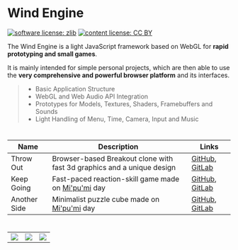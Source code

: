# Wind Engine

[![software license: zlib](material/readme/badge_license_software.svg)](LICENSE.txt)
[![content license: CC BY](material/readme/badge_license_content.svg)](https://creativecommons.org/licenses/by/4.0/)

The Wind Engine is a light JavaScript framework based on WebGL for **rapid prototyping and small games**.

It is mainly intended for simple personal projects, which are then able to use the **very comprehensive and powerful browser platform** and its interfaces.

> - Basic Application Structure
> - WebGL and Web Audio API Integration
> - Prototypes for Models, Textures, Shaders, Framebuffers and Sounds
> - Light Handling of Menu, Time, Camera, Input and Music

#

| Name | Description | Links |
| - | - | - |
| Throw Out | Browser-based Breakout clone with fast 3d graphics and a unique design | [GitHub](https://github.com/MausGames/throw-out), [GitLab](https://gitlab.com/MausGames/throw-out) |
| Keep Going | Fast-paced reaction-skill game made on [Mi'pu'mi][1] day | [GitHub](https://github.com/MausGames/keep-going), [GitLab](https://gitlab.com/MausGames/keep-going) |
| Another Side | Minimalist puzzle cube made on [Mi'pu'mi][1] day | [GitHub](https://github.com/MausGames/another-side), [GitLab](https://gitlab.com/MausGames/another-side) |

#

<table>
    <tr>
        <td><a href="material/screenshots/to_screen_new_001.jpg?raw=true"><img src="material/screenshots/to_screen_new_001t.jpg" /></a></td>
        <td><a href="material/screenshots/keg_screen_003.jpg?raw=true"><img src="material/screenshots/keg_screen_003t.jpg" /></a></td>
        <td><a href="material/screenshots/ans_screen_002.jpg?raw=true"><img src="material/screenshots/ans_screen_002t.jpg" /></a></td>
    </tr>
</table>

[1]: https://mipumi.com